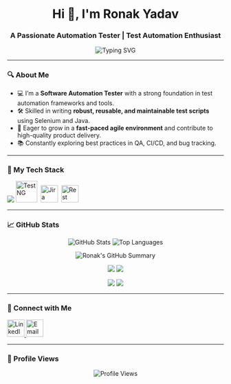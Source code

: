 <h1 align="center">Hi 👋, I'm Ronak Yadav</h1>
<h3 align="center">A Passionate Automation Tester | Test Automation Enthusiast</h3>

<p align="center">
  <img src="https://readme-typing-svg.demolab.com?font=Fira+Code&size=22&pause=1000&center=true&vCenter=true&width=500&lines=Java+%7C+Selenium+%7C+TestNG+%7C+Postman;Jira+%7C+GitHub+%7C+SQL+%7C+Docker+%7C+Jenkins" alt="Typing SVG" />
</p>

---

### 🔍 About Me

- 💻 I’m a **Software Automation Tester** with a strong foundation in test automation frameworks and tools.
- 🛠 Skilled in writing **robust, reusable, and maintainable test scripts** using Selenium and Java.
- 🚀 Eager to grow in a **fast-paced agile environment** and contribute to high-quality product delivery.
- 📚 Constantly exploring best practices in QA, CI/CD, and bug tracking.

---

### 🧰 My Tech Stack


<p align="left">
  <img src="https://skillicons.dev/icons?i=java,selenium,postman,mysql,postgresql,html,css,bootstrap,js,nodejs,express,git,github,docker,jenkins" />
  <img src="https://plugins.jetbrains.com/files/21606/screenshot_a0a6cc96-51f6-46d0-a348-422f81ebab05" title="TestNG" width="50" height="50"/>&nbsp;
  <img src="https://cdn-icons-png.flaticon.com/512/5968/5968509.png" title="Jira" width="40" height="40"/>&nbsp;
  <img src="https://rest-assured.io/img/logo-transparent.png" title="Rest Assured" width="40" height="40"/>&nbsp;
</p>

---

### 📈 GitHub Stats

<p align="center">
  <img src="https://github-readme-stats.vercel.app/api?username=Ronak010325&show_icons=true&theme=tokyonight" alt="GitHub Stats" />
  <img src="https://github-readme-stats.vercel.app/api/top-langs/?username=Ronak010325&layout=compact&theme=tokyonight" alt="Top Languages" />
</p>

<p align="center">
  <img src="https://github-profile-summary-cards.vercel.app/api/cards/profile-details?username=Ronak010325&theme=github_dark" alt="Ronak's GitHub Summary" />
</p>

<p align="center">
  <img src="https://github-profile-summary-cards.vercel.app/api/cards/stats?username=Ronak010325&theme=github_dark" />
  <img src="https://github-profile-summary-cards.vercel.app/api/cards/productive-time?username=Ronak010325&theme=github_dark&utcOffset=+5.5" />
</p>

<p align="center">
  <img src="https://github-profile-summary-cards.vercel.app/api/cards/most-commit-language?username=Ronak010325&theme=github_dark" />
  <img src="https://github-profile-summary-cards.vercel.app/api/cards/repos-per-language?username=Ronak010325&theme=github_dark" />
</p>

---

### 🔗 Connect with Me

<p align="left">
  <a href="https://www.linkedin.com/in/RonakYadav1325/" target="_blank">
    <img src="https://cdn.jsdelivr.net/gh/devicons/devicon/icons/linkedin/linkedin-original.svg" alt="LinkedIn" width="40" height="40"/>
  </a>
  <a href="mailto:ronakyadav1325@gmail.com">
    <img src="https://cdn-icons-png.flaticon.com/512/732/732200.png" alt="Email" width="40" height="40"/>
  </a>
</p>

---

### 📌 Profile Views

<p align="center">
  <img src="https://komarev.com/ghpvc/?username=ronakyadav-username&label=Profile%20views&color=0e75b6&style=flat" alt="Profile Views" />
</p>
